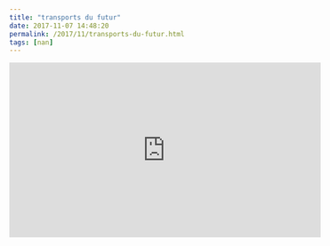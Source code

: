 ```yaml
---
title: "transports du futur"
date: 2017-11-07 14:48:20
permalink: /2017/11/transports-du-futur.html
tags: [nan]
---
```


<iframe width="560" height="315" src="https://www.youtube.com/embed/1g-sidCQdQw" frameborder="0" allowfullscreen></iframe>
